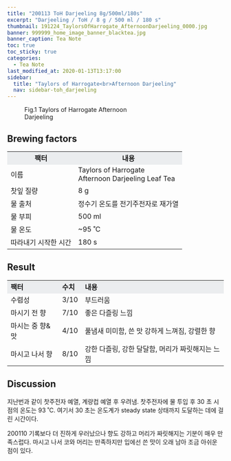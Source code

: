 ```yaml
---
title: "200113 ToH Darjeeling 8g/500ml/180s"
excerpt: "Darjeeling / ToH / 8 g / 500 ml / 180 s"
thumbnail: 191224_TaylorsOfHarrogate_AfternoonDarjeeling_0000.jpg
banner: 999999_home_image_banner_blacktea.jpg
banner_caption: Tea Note
toc: true
toc_sticky: true
categories:
  - Tea Note
last_modified_at: 2020-01-13T13:17:00
sidebar:
  title: "Taylors of Harrogate<br>Afternoon Darjeeling"
  nav: sidebar-toh_darjeeling
---
```


<figure class="align-center" style="width: 300px">
  <a href="/assets/images/191224_TaylorsOfHarrogate_AfternoonDarjeeling_0000.jpg">
  <img src="{{ site.url }}{{ site.baseurl }}/assets/images/191224_TaylorsOfHarrogate_AfternoonDarjeeling_0000.jpg" alt="">
  </a>
  <figcaption>
  Fig.1 Taylors of Harrogate Afternoon Darjeeling
  </figcaption>
</figure>

## Brewing factors

<div align="center">
  <table align = "center" >
      <tr bgcolor="#ebedef" align ="center">
  	<td><b>팩터</b></td>
  	<td><b>내용</b></td>
      </tr>
      <tr>
  	<td>이름</td>
  	<td>Taylors of Harrogate<br>Afternoon Darjeeling Leaf Tea</td>
      </tr>
      <tr>
  	<td>찻잎 질량</td>
  	<td>8 g</td>
      </tr>
      <tr>
    <td>물 출처</td>
  	<td>정수기 온도를 전기주전자로 재가열</td>
      </tr>
      <tr>
    <td>물 부피</td>
  	<td>500 ml</td>
      </tr>
      <tr>
    <td>물 온도</td>
  	<td>~95 ˚C</td>
      </tr>
      <tr>
    <td>따라내기 시작한 시간</td>
  	<td>180 s</td>
      </tr>
  </table>
</div>

## Result

<div align="center">
  <table align = "center" >
      <tr bgcolor="#ebedef" style="white-space:nowrap">
      	<td><b>팩터</b></td>
        <td><b>수치</b></td>
      	<td><b>내용</b></td>
      </tr>
      <tr>
      	<td>수렴성</td>
      	<td>3/10</td>
        <td>부드러움</td>
      </tr>
      <tr>
      	<td>마시기 전 향</td>
      	<td>7/10</td>
        <td>좋은 다즐링 느낌</td>
      </tr>
      <tr>
      	<td>마시는 중 향&맛</td>
      	<td>4/10</td>
        <td>풀냄새 미미함, 쓴 맛 강하게 느껴짐, 강렬한 향</td>
      </tr>
      <tr>
      	<td>마시고 나서 향</td>
      	<td>8/10</td>
        <td>강한 다즐링, 강한 달달함, 머리가 짜릿해지는 느낌</td>
      </tr>
  </table>
</div>

## Discussion
지난번과 같이 찻주전자 예열, 계량컵 예열 후 우려냄. 찻주전자에 물 투입 후 30 초 시점의 온도는 93 ˚C. 여기서 30 초는 온도계가 steady state 상태까지 도달하는 데에 걸린 시간이다.

200110 기록보다 더 진하게 우러났으나 향도 강하고 머리가 짜릿해지는 기분이 매우 만족스럽다. 마시고 나서 코와 머리는 만족하지만 입에선 쓴 맛이 오래 남아 조금 아쉬운 점이 있다.
